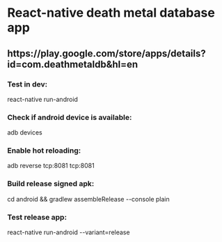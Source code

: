 <h1>React-native death metal database app</h1>

<h2>https://play.google.com/store/apps/details?id=com.deathmetaldb&hl=en</h2>

<h3>Test in dev:</h3>
react-native run-android

<h3>Check if android device is available:</h3>
adb devices

<h3>Enable hot reloading:</h3>
adb reverse tcp:8081 tcp:8081

<h3>Build release signed apk:</h3>
cd android && gradlew assembleRelease --console plain

<h3>Test release app:</h3>
react-native run-android --variant=release
